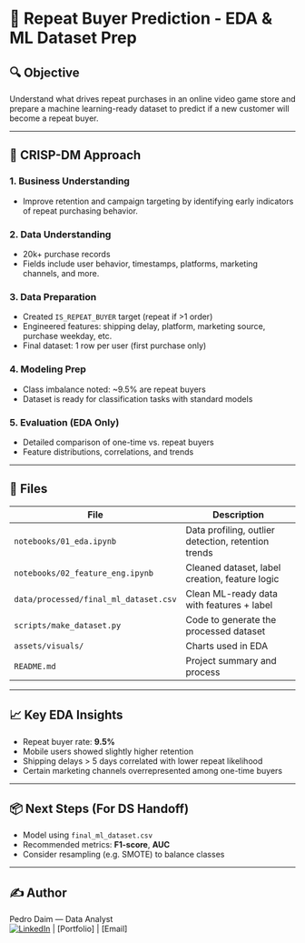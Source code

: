 # 🛒 Repeat Buyer Prediction - EDA & ML Dataset Prep

## 🔍 Objective
Understand what drives repeat purchases in an online video game store and prepare a machine learning-ready dataset to predict if a new customer will become a repeat buyer.

---

## 🧱 CRISP-DM Approach

### 1. Business Understanding
- Improve retention and campaign targeting by identifying early indicators of repeat purchasing behavior.

### 2. Data Understanding
- 20k+ purchase records
- Fields include user behavior, timestamps, platforms, marketing channels, and more.

### 3. Data Preparation
- Created `IS_REPEAT_BUYER` target (repeat if >1 order)
- Engineered features: shipping delay, platform, marketing source, purchase weekday, etc.
- Final dataset: 1 row per user (first purchase only)

### 4. Modeling Prep
- Class imbalance noted: ~9.5% are repeat buyers
- Dataset is ready for classification tasks with standard models

### 5. Evaluation (EDA Only)
- Detailed comparison of one-time vs. repeat buyers
- Feature distributions, correlations, and trends

---

## 📁 Files

| File | Description |
|------|-------------|
| `notebooks/01_eda.ipynb` | Data profiling, outlier detection, retention trends |
| `notebooks/02_feature_eng.ipynb` | Cleaned dataset, label creation, feature logic |
| `data/processed/final_ml_dataset.csv` | Clean ML-ready data with features + label |
| `scripts/make_dataset.py` | Code to generate the processed dataset |
| `assets/visuals/` | Charts used in EDA |
| `README.md` | Project summary and process |

---

## 📈 Key EDA Insights

- Repeat buyer rate: **9.5%**
- Mobile users showed slightly higher retention
- Shipping delays > 5 days correlated with lower repeat likelihood
- Certain marketing channels overrepresented among one-time buyers

---

## 📦 Next Steps (For DS Handoff)

- Model using `final_ml_dataset.csv`
- Recommended metrics: **F1-score**, **AUC**
- Consider resampling (e.g. SMOTE) to balance classes

---

## ✍️ Author

Pedro Daim — Data Analyst  
[![LinkedIn](https://img.shields.io/badge/LinkedIn-Profile-blue)]([https://www.linkedin.com/in/data-daim/)
 | [Portfolio] | [Email]

